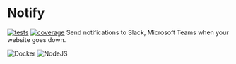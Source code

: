 # Notify

[![tests](https://github.com/Miindaugas/notify/actions/workflows/main.yml/badge.svg)](https://github.com/Miindaugas/notify/actions/workflows/main.yml?query=workflow%3ATest++)
[![coverage](https://img.shields.io/badge/coverage-100%25-brightgreen)](https://github.com/Miindaugas/notify/actions)
Send notifications to Slack, Microsoft Teams when your website goes down.

![Docker](https://img.shields.io/badge/docker-%230db7ed.svg?style=for-the-badge&logo=docker&logoColor=white)
![NodeJS](https://img.shields.io/badge/node.js-6DA55F?style=for-the-badge&logo=node.js&logoColor=white)